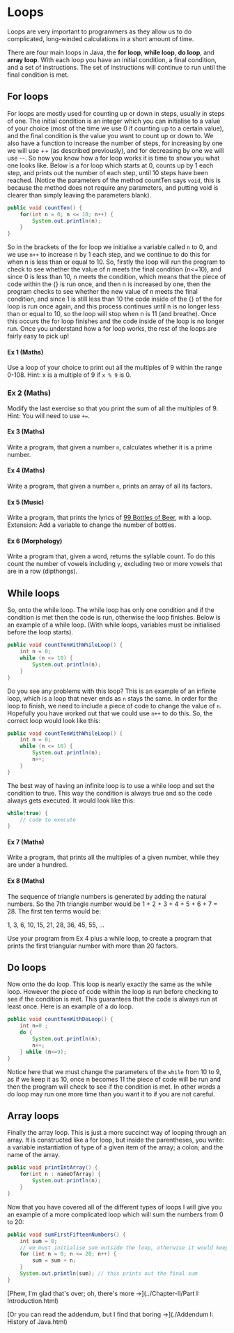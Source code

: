 Loops
===

Loops are very important to programmers as they allow us to do complicated, long-winded calculations in a short amount of time.

There are four main loops in Java, the **for loop**, **while loop**, **do loop**, and **array loop**.  With each loop you have an initial condition, a final condition, and a set of instructions.  The set of instructions will continue to run until the final condition is met.

## For loops

For loops are mostly used for counting up or down in steps, usually in steps of one.  The initial condition is an integer which you can initialise to a value of your choice (most of the time we use 0 if counting up to a certain value), and the final condition is the value you want to count up or down to.  We also have a function to increase the number of steps, for increasing by one we will use ++ (as described previously), and for decreasing by one we will use --.  So now you know how a for loop works it is time to show you what one looks like.  Below is a for loop which starts at 0, counts up by 1 each step, and prints out the number of each step, until 10 steps have been reached.  (Notice the parameters of the method countTen says `void`, this is because the method does not require any parameters, and putting void is clearer than simply leaving the parameters blank).

```java
public void countTen() {
	for(int n = 0; n <= 10; n++) {
		System.out.println(n);
	}
}
```

So in the brackets of the for loop we initialise a variable called `n` to 0, and we use `n++` to increase n by 1 each step, and we continue to do this for when n is less than or equal to 10.  So, firstly the loop will run the program to check to see whether the value of n meets the final condition (n<=10), and since 0 is less than 10, n meets the condition, which means that the piece of code within the {} is run once, and then n is increased by one, then the program checks to see whether the new value of n meets the final condition, and since 1 is still less than 10 the code inside of the {} of the for loop is run once again, and this process continues until n is no longer less than or equal to 10, so the loop will stop when n is 11 (and breathe).  Once this occurs the for loop finishes and the code inside of the loop is no longer run.  Once you understand how a for loop works, the rest of the loops are fairly easy to pick up!

#### Ex 1 (Maths)
Use a loop of your choice to print out all the multiples of 9 within the range 0-108.
Hint: x is a multiple of 9 if `x % 9` is 0.

### Ex 2 (Maths)
Modify the last exercise so that you print the sum of all the multiples of 9. Hint: You will need to use `+=`.
 
#### Ex 3 (Maths)
Write a program, that given a number `n`, calculates whether it is a prime number.

#### Ex 4 (Maths)
Write a program, that given a number `n`, prints an array of all its factors.

#### Ex 5 (Music)
Write a program, that prints the lyrics of [99 Bottles of Beer](http://99-bottles-of-beer.net/lyrics.html), with a loop.
Extension: Add a variable to change the number of bottles.

#### Ex 6 (Morphology)
Write a program that, given a word, returns the syllable count. To do this count the number of vowels including `y`, excluding two or more vowels that are in a row (dipthongs).

## While loops

So, onto the while loop. The while loop has only one condition and if the condition is met then the code is run, otherwise the loop finishes.  Below is an example of a while loop. (With while loops, variables must be initialised before the loop starts).

```java
public void countTenWithWhileLoop() {
	int n = 0;
	while (n <= 10) {
		System.out.println(n);
	}
}
```

Do you see any problems with this loop?  This is an example of an infinite loop, which is a loop that never ends as `n` stays the same. In order for the loop to finish, we need to include a piece of code to change the value of `n`.  Hopefully you have worked out that we could use `n++` to do this.  So, the correct loop would look like this:

```java
public void countTenWithWhileLoop() {
	int n = 0;
	while (n <= 10) {
		System.out.println(n);
		n++;
	}
}
```

The best way of having an infinite loop is to use a while loop and set the condition to true. This way the condition is always true and so the code always gets executed.  It would look like this:

```java
while(true) {
	// code to execute
}
```

#### Ex 7 (Maths)
Write a program, that prints all the multiples of a given number, while they are under a hundred.

#### Ex 8 (Maths)
The sequence of triangle numbers is generated by adding the natural numbers. So the 7th triangle number would be 1 + 2 + 3 + 4 + 5 + 6 + 7 = 28. The first ten terms would be:

1, 3, 6, 10, 15, 21, 28, 36, 45, 55, ...

Use your program from Ex 4 plus a while loop, to create a program that prints the first triangular number with more than 20 factors.

## Do loops

Now onto the do loop.  This loop is nearly exactly the same as the while loop.  However the piece of code within the loop is run before checking to see if the condition is met.  This guarantees that the code is always run at least once.  Here is an example of a do loop.

```java
public void countTenWithDoLoop() {
	int n=0 ;
	do {
		System.out.println(n);
		n++;
	} while (n<=9);
}
```

Notice here that we must change the parameters of the `while` from 10 to 9, as if we keep it as 10, once n becomes 11 the piece of code will be run and then the program will check to see if the condition is met. In other words a do loop may run one more time than you want it to if you are not careful.

## Array loops

Finally the array loop.  This is just a more succinct way of looping through an array. It is constructed like a for loop, but inside the parentheses, you write: a variable instantiation of type of a given item of the array; a colon; and the name of the array.

```java
public void printIntArray() {
	for(int n : nameOfArray) {
		System.out.println(n);
	}
}
```

Now that you have covered all of the different types of loops I will give you an example of a more complicated loop which will sum the numbers from 0 to 20:

```java
public void sumFirstFifteenNumbers() {
	int sum = 0;
	// we must initialise sum outside the loop, otherwise it would keep getting initialised to 0 each time the loop runs
	for (int n = 0; n <= 20; n++) {
		sum = sum + n;
	}
	System.out.println(sum); // this prints out the final sum
}
```

[Phew, I'm glad that's over; oh, there's more &rarr;](../Chapter-II/Part I: Introduction.html)

[Or you can read the addendum, but I find that boring &rarr;](./Addendum I: History of Java.html)
